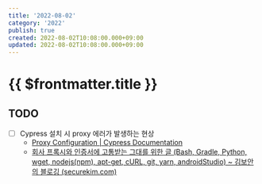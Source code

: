 ```yaml
---
title: '2022-08-02'
category: '2022'
publish: true
created: 2022-08-02T10:08:00.000+09:00
updated: 2022-08-02T10:08:00.000+09:00
---
```


# {{ $frontmatter.title }}

## TODO

- [ ] Cypress 설치 시 proxy 에러가 발생하는 현상
  - [Proxy Configuration | Cypress Documentation](https://docs.cypress.io/guides/references/proxy-configuration#Set-a-proxy-on-Linux-or-macOS)
  - [회사 프록시와 인증서에 고통받는 그대를 위한 글 (Bash, Gradle, Python, wget, nodejs(npm), apt-get, cURL, git, yarn, androidStudio) ~ 김보안의 블로깅 (securekim.com)](http://blog.securekim.com/2019/03/bash-gradle-python-wget-nodejsnpm-apt.html)
